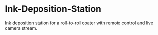 # Ink-Deposition-Station
Ink deposition station for a roll-to-roll coater with remote control and live camera stream.
